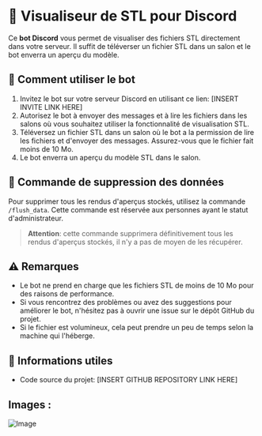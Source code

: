 # 🚀 Visualiseur de STL pour Discord

Ce **bot Discord** vous permet de visualiser des fichiers STL directement dans votre serveur. Il suffit de téléverser un fichier STL dans un salon et le bot enverra un aperçu du modèle.

## 🔧 Comment utiliser le bot

1. Invitez le bot sur votre serveur Discord en utilisant ce lien: [INSERT INVITE LINK HERE]
2. Autorisez le bot à envoyer des messages et à lire les fichiers dans les salons où vous souhaitez utiliser la fonctionnalité de visualisation STL.
3. Téléversez un fichier STL dans un salon où le bot a la permission de lire les fichiers et d'envoyer des messages. Assurez-vous que le fichier fait moins de 10 Mo.
4. Le bot enverra un aperçu du modèle STL dans le salon.

## 🚫 Commande de suppression des données

Pour supprimer tous les rendus d'aperçus stockés, utilisez la commande `/flush_data`. Cette commande est réservée aux personnes ayant le statut d'administrateur.

> **Attention**: cette commande supprimera définitivement tous les rendus d'aperçus stockés, il n'y a pas de moyen de les récupérer.

## ⚠️ Remarques

- Le bot ne prend en charge que les fichiers STL de moins de 10 Mo pour des raisons de performance.
- Si vous rencontrez des problèmes ou avez des suggestions pour améliorer le bot, n'hésitez pas à ouvrir une issue sur le dépôt GitHub du projet.
- Si le fichier est volumineux, cela peut prendre un peu de temps selon la machine qui l'héberge.

## 🔗 Informations utiles

- Code source du projet: [INSERT GITHUB REPOSITORY LINK HERE]
## Images : 
![Image](https://cdn.discordapp.com/attachments/878253378575151144/1054524525406081145/image.png)
